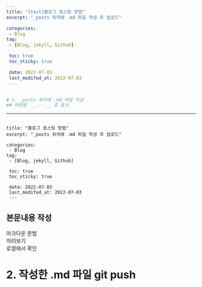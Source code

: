 ```yaml
---
title: "[test]블로그 포스팅 방법"
excerpt: "_posts 위치에 .md 파일 작성 후 업로드"

categories:
 - Blog
tag:
 - [Blog, jekyll, Github]

 toc: true
 toc_sticky: true

 date: 2022-07-03
 last_modifed_at: 2022-07-03
 ---


# 1. _posts 위치에 .md 파일 작성 
## 머릿말  __---__ 로 표시
```
---
```

title: "블로그 포스팅 방법"
excerpt: "_posts 위치에 .md 파일 작성 후 업로드"

categories:
 - Blog
tag:
 - [Blog, jekyll, Github]

 toc: true
 toc_sticky: true

 date: 2022-07-03
 last_modifed_at: 2022-07-03
 ---
```      

## 본문내용 작성    
마크다운 문법   
미리보기   
로컬에서 확인   

# 2. 작성한 .md 파일 git push